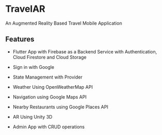 # TravelAR

An Augmented Reality Based Travel Mobile Application

## Features

- Flutter App with Firebase as a Backend Service with Authentication, Cloud Firestore and Cloud Storage

- Sign in with Google

- State Management with Provider 

- Weather Using OpenWeatherMap API

- Navigation using Google Maps API

- Nearby Restaurants using Google Places API

- AR Using Unity 3D
- Admin App with CRUD operations


